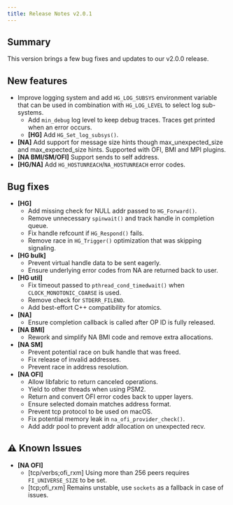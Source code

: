 ```yaml
---
title: Release Notes v2.0.1
---
```


## Summary

This version brings a few bug fixes and updates to our v2.0.0 release.

## New features

- Improve logging system and add `HG_LOG_SUBSYS` environment variable that can be used
in combination with `HG_LOG_LEVEL` to select log sub-systems.
    * Add `min_debug` log level to keep debug traces. Traces get printed when an error occurs.
    * __[HG]__ Add `HG_Set_log_subsys()`.
- __[NA]__ Add support for message size hints though max_unexpected_size and max_expected_size hints. Supported with OFI, BMI and MPI plugins.
- __[NA BMI/SM/OFI]__ Support sends to self address.
- __[HG/NA]__ Add `HG_HOSTUNREACH`/`NA_HOSTUNREACH` error codes.

## Bug fixes

- __[HG]__
    - Add missing check for NULL addr passed to `HG_Forward()`.
    - Remove unnecessary `spinwait()` and track handle in completion queue.
    - Fix handle refcount if `HG_Respond()` fails.
    - Remove race in `HG_Trigger()` optimization that was skipping signaling.
- __[HG bulk]__
    - Prevent virtual handle data to be sent eagerly.
    - Ensure underlying error codes from NA are returned back to user.
- __[HG util]__
    - Fix timeout passed to `pthread_cond_timedwait()` when
    `CLOCK_MONOTONIC_COARSE` is used.
    - Remove check for `STDERR_FILENO`.
    - Add best-effort C++ compatibility for atomics.
- __[NA]__
    - Ensure completion callback is called after OP ID is fully released.
- __[NA BMI]__
    - Rework and simplify NA BMI code and remove extra allocations.
- __[NA SM]__
    - Prevent potential race on bulk handle that was freed.
    - Fix release of invalid addresses.
    - Prevent race in address resolution.
- __[NA OFI]__
    - Allow libfabric to return canceled operations.
    - Yield to other threads when using PSM2.
    - Return and convert OFI error codes back to upper layers.
    - Ensure selected domain matches address format.
    - Prevent tcp protocol to be used on macOS.
    - Fix potential memory leak in `na_ofi_provider_check()`.
    - Add addr pool to prevent addr allocation on unexpected recv.

## :warning: Known Issues

- __[NA OFI]__
    - [tcp/verbs;ofi_rxm] Using more than 256 peers requires `FI_UNIVERSE_SIZE` to be set.
    - [tcp;ofi_rxm] Remains unstable, use `sockets` as a fallback in case of issues.
